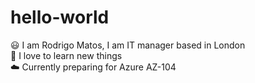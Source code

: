 # hello-world
😃 I am Rodrigo Matos, I am IT manager based in London\
🧐 I love to learn new things\
☁️ Currently preparing for Azure AZ-104
